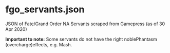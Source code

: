 # fgo_servants.json
JSON of Fate/Grand Order NA Servants scraped from Gamepress (as of 30 Apr 2020)

**Important to note:** Some servants do not have the right noblePhantasm (overcharge)effects, e.g. Mash. 
